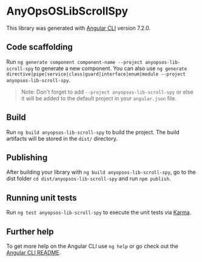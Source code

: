 # AnyOpsOSLibScrollSpy

This library was generated with [Angular CLI](https://github.com/angular/angular-cli) version 7.2.0.

## Code scaffolding

Run `ng generate component component-name --project anyopsos-lib-scroll-spy` to generate a new component. You can also use `ng generate directive|pipe|service|class|guard|interface|enum|module --project anyopsos-lib-scroll-spy`.
> Note: Don't forget to add `--project anyopsos-lib-scroll-spy` or else it will be added to the default project in your `angular.json` file. 

## Build

Run `ng build anyopsos-lib-scroll-spy` to build the project. The build artifacts will be stored in the `dist/` directory.

## Publishing

After building your library with `ng build anyopsos-lib-scroll-spy`, go to the dist folder `cd dist/anyopsos-lib-scroll-spy` and run `npm publish`.

## Running unit tests

Run `ng test anyopsos-lib-scroll-spy` to execute the unit tests via [Karma](https://karma-runner.github.io).

## Further help

To get more help on the Angular CLI use `ng help` or go check out the [Angular CLI README](https://github.com/angular/angular-cli/blob/master/README.md).
